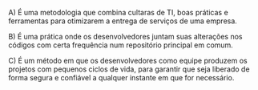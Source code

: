 A) É uma metodologia que combina cultaras de TI, boas práticas e ferramentas para otimizarem a entrega de serviços de uma empresa.


B) É uma prática onde os desenvolvedores juntam suas alterações nos códigos com certa frequência num repositório principal em comum.


C) É um método em que os desenvolvedores como equipe produzem os projetos com pequenos ciclos de vida, para garantir que seja liberado de forma segura e confiável a qualquer instante em que for necessário.
